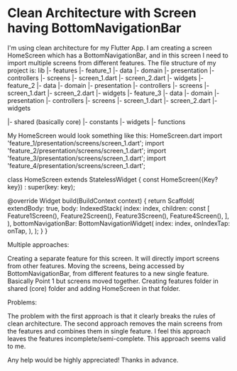
# Clean Architecture with Screen having BottomNavigationBar

I'm using clean architecture for my Flutter App. I am creating a screen HomeScreen which has a BottomNavigationBar, and in this screen I need to import multiple screens from different features.
The file structure of my project is:
lib
|- features
   |- feature_1
      |- data
      |- domain
      |- presentation
         |- controllers
         |- screens
            |- screen_1.dart
            |- screen_2.dart
         |- widgets
   |- feature_2
      |- data
      |- domain
      |- presentation
         |- controllers
         |- screens
            |- screen_1.dart
            |- screen_2.dart
         |- widgets
   |- feature_3
      |- data
      |- domain
      |- presentation
         |- controllers
         |- screens
            |- screen_1.dart
            |- screen_2.dart
         |- widgets

|- shared (basically core)
   |- constants
   |- widgets
   |- functions

My HomeScreen would look something like this:
HomeScreen.dart
import 'feature_1/presentation/screens/screen_1.dart';
import 'feature_2/presentation/screens/screen_1.dart';
import 'feature_3/presentation/screens/screen_1.dart';
import 'feature_4/presentation/screens/screen_1.dart';

class HomeScreen extends StatelessWidget {
  const HomeScreen({Key? key}) : super(key: key);

  @override
  Widget build(BuildContext context) {
    return Scaffold(
      extendBody: true,
      body: IndexedStack(
        index: index,
        children: const [
          Feature1Screen(),
          Feature2Screen(),
          Feature3Screen(),
          Feature4Screen(),
        ],
      ),
      bottomNavigationBar: BottomNavigationWidget(
        index: index,
        onIndexTap: onTap,
      ),
    );
  }
}

Multiple approaches:

Creating a separate feature for this screen. It will directly import screens from other features.
Moving the screens, being accessed by BottomNavigationBar, from different features to a new single feature. Basically Point 1 but screens moved together.
Creating features folder in shared (core) folder and adding HomeScreen in that folder.

Problems:

The problem with the first approach is that it clearly breaks the rules of clean architecture.
The second approach removes the main screens from the features and combines them in single feature. I feel this approach leaves the features incomplete/semi-complete.
This approach seems valid to me.

Any help would be highly appreciated!
Thanks in advance.

        